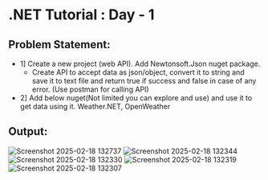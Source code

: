 # .NET Tutorial : Day - 1
## Problem Statement: 
- 1] Create a new project (web API). Add Newtonsoft.Json nuget package.
  -  Create API to accept data as json/object, convert it to string and save it to text file and return  true if success and false in case of any error. (Use postman for calling API)
- 2] Add below nuget(Not limited you can explore and use) and use it to get data using it. Weather.NET, OpenWeather

## Output: 
![Screenshot 2025-02-18 132737](https://github.com/user-attachments/assets/f63ffd5d-a522-41d0-8215-54fa1b31720e)
![Screenshot 2025-02-18 132344](https://github.com/user-attachments/assets/df9f3c30-a300-462f-a23f-45a7d58a1514)
![Screenshot 2025-02-18 132330](https://github.com/user-attachments/assets/be8b676f-3859-46c6-aa50-6a999479c335)
![Screenshot 2025-02-18 132319](https://github.com/user-attachments/assets/a210a9d1-fe02-4af4-a733-09425299b928)
![Screenshot 2025-02-18 132307](https://github.com/user-attachments/assets/87a381b9-5567-40ee-8182-968d7bb5591a)


